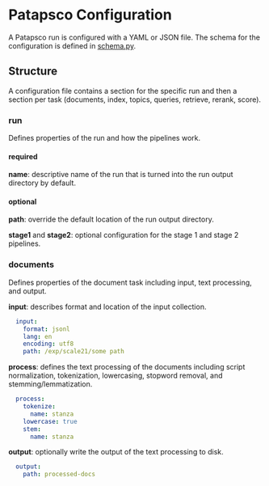 # Patapsco Configuration
A Patapsco run is configured with a YAML or JSON file.
The schema for the configuration is defined in [schema.py](../patapsco/schema.py).

## Structure
A configuration file contains a section for the specific run and then a section per task (documents, index, topics, queries, retrieve, rerank, score).

### run
Defines properties of the run and how the pipelines work.

#### required
**name**: descriptive name of the run that is turned into the run output directory by default.

#### optional
**path**: override the default location of the run output directory.

**stage1** and **stage2**: optional configuration for the stage 1 and stage 2 pipelines.

### documents
Defines properties of the document task including input, text processing, and output.

**input**: describes format and location of the input collection.

```yaml
  input:
    format: jsonl
    lang: en
    encoding: utf8
    path: /exp/scale21/some path
```

**process**: defines the text processing of the documents including 
script normalization, tokenization, lowercasing, stopword removal, and stemming/lemmatization.

```yaml
  process:
    tokenize:
      name: stanza
    lowercase: true
    stem:
      name: stanza
```

**output**: optionally write the output of the text processing to disk.

```yaml
  output:
    path: processed-docs
```
